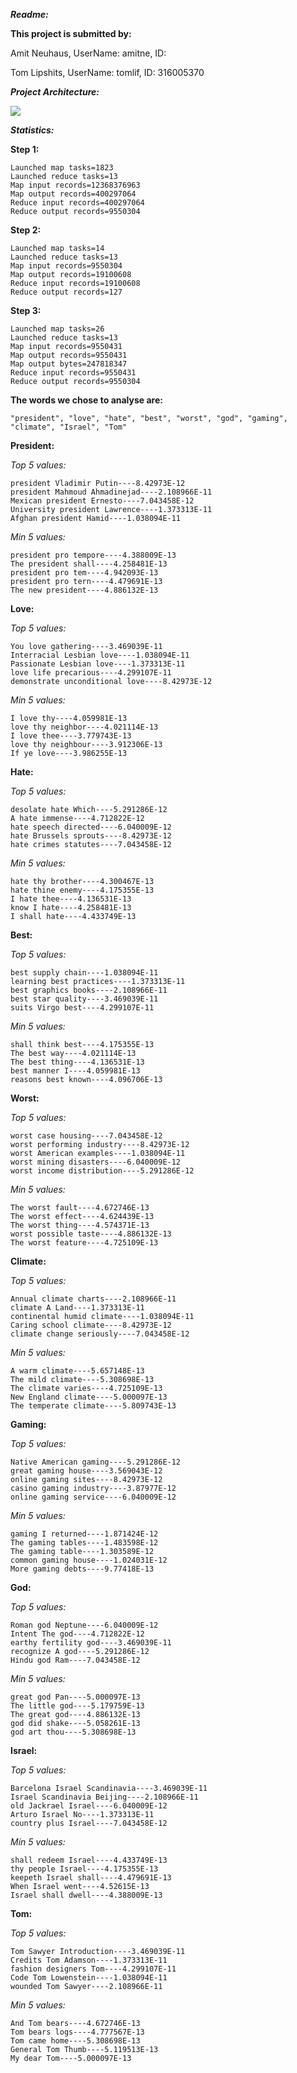 ***Readme:*** 

**This project is submitted by:**

Amit Neuhaus, UserName: amitne, ID:

Tom Lipshits, UserName: tomlif, ID: 316005370

***Project Architecture:***


<img src="DS2_Diagram.svg"/>


***Statistics:*** 

**Step 1:**

    Launched map tasks=1823
    Launched reduce tasks=13
    Map input records=12368376963
    Map output records=400297064
    Reduce input records=400297064
    Reduce output records=9550304

**Step 2:**

    Launched map tasks=14
    Launched reduce tasks=13
    Map input records=9550304
    Map output records=19100608
    Reduce input records=19100608
    Reduce output records=127

**Step 3:**

    Launched map tasks=26
    Launched reduce tasks=13
    Map input records=9550431
    Map output records=9550431
    Map output bytes=247818347
    Reduce input records=9550431
    Reduce output records=9550304

**The words we chose to analyse are:**

    "president", "love", "hate", "best", "worst", "god", "gaming", "climate", "Israel", "Tom"

**President:**

 *Top 5 values:*

    president Vladimir Putin----8.42973E-12
    president Mahmoud Ahmadinejad----2.108966E-11
    Mexican president Ernesto----7.043458E-12
    University president Lawrence----1.373313E-11
    Afghan president Hamid----1.038094E-11

 *Min 5 values:*

    president pro tempore----4.388009E-13
    The president shall----4.258481E-13
    president pro tem----4.942093E-13
    president pro tern----4.479691E-13
    The new president----4.886132E-13

**Love:**

 *Top 5 values:*

    You love gathering----3.469039E-11
    Interracial Lesbian love----1.038094E-11
    Passionate Lesbian love----1.373313E-11
    love life precarious----4.299107E-11
    demonstrate unconditional love----8.42973E-12

 *Min 5 values:*

    I love thy----4.059981E-13
    love thy neighbor----4.021114E-13
    I love thee----3.779743E-13
    love thy neighbour----3.912306E-13
    If ye love----3.986255E-13

**Hate:**

 *Top 5 values:*

    desolate hate Which----5.291286E-12
    A hate immense----4.712822E-12
    hate speech directed----6.040009E-12
    hate Brussels sprouts----8.42973E-12
    hate crimes statutes----7.043458E-12

 *Min 5 values:*

    hate thy brother----4.300467E-13
    hate thine enemy----4.175355E-13
    I hate thee----4.136531E-13
    know I hate----4.258481E-13
    I shall hate----4.433749E-13

**Best:**

 *Top 5 values:*

    best supply chain----1.038094E-11
    learning best practices----1.373313E-11
    best graphics books----2.108966E-11
    best star quality----3.469039E-11
    suits Virgo best----4.299107E-11

 *Min 5 values:*

    shall think best----4.175355E-13
    The best way----4.021114E-13
    The best thing----4.136531E-13
    best manner I----4.059981E-13
    reasons best known----4.096706E-13

**Worst:**

 *Top 5 values:*

    worst case housing----7.043458E-12
    worst performing industry----8.42973E-12
    worst American examples----1.038094E-11
    worst mining disasters----6.040009E-12
    worst income distribution----5.291286E-12

 *Min 5 values:*

    The worst fault----4.672746E-13
    The worst effect----4.624439E-13
    The worst thing----4.574371E-13
    worst possible taste----4.886132E-13
    The worst feature----4.725109E-13

**Climate:**

 *Top 5 values:*

    Annual climate charts----2.108966E-11
    climate A Land----1.373313E-11
    continental humid climate----1.038094E-11
    Caring school climate----8.42973E-12
    climate change seriously----7.043458E-12

 *Min 5 values:*

    A warm climate----5.657148E-13
    The mild climate----5.308698E-13
    The climate varies----4.725109E-13
    New England climate----5.000097E-13
    The temperate climate----5.809743E-13

**Gaming:**

 *Top 5 values:*

    Native American gaming----5.291286E-12
    great gaming house----3.569043E-12
    online gaming sites----8.42973E-12
    casino gaming industry----3.87977E-12
    online gaming service----6.040009E-12


 *Min 5 values:*

    gaming I returned----1.871424E-12
    The gaming tables----1.483598E-12
    The gaming table----1.303589E-12
    common gaming house----1.024031E-12
    More gaming debts----9.77418E-13

**God:**

 *Top 5 values:*

    Roman god Neptune----6.040009E-12
    Intent The god----4.712822E-12
    earthy fertility god----3.469039E-11
    recognize A god----5.291286E-12
    Hindu god Ram----7.043458E-12

 *Min 5 values:*

    great god Pan----5.000097E-13
    The little god----5.179759E-13
    The great god----4.886132E-13
    god did shake----5.058261E-13
    god art thou----5.308698E-13

**Israel:**

 *Top 5 values:*

    Barcelona Israel Scandinavia----3.469039E-11
    Israel Scandinavia Beijing----2.108966E-11
    old Jackrael Israel----6.040009E-12
    Arturo Israel No----1.373313E-11
    country plus Israel----7.043458E-12

 *Min 5 values:*

    shall redeem Israel----4.433749E-13
    thy people Israel----4.175355E-13
    keepeth Israel shall----4.479691E-13
    When Israel went----4.52615E-13
    Israel shall dwell----4.388009E-13

**Tom:**

 *Top 5 values:*

    Tom Sawyer Introduction----3.469039E-11
    Credits Tom Adamson----1.373313E-11
    fashion designers Tom----4.299107E-11
    Code Tom Lowenstein----1.038094E-11
    wounded Tom Sawyer----2.108966E-11

 *Min 5 values:*

    And Tom bears----4.672746E-13
    Tom bears logs----4.777567E-13
    Tom came home----5.308698E-13
    General Tom Thumb----5.119513E-13
    My dear Tom----5.000097E-13




